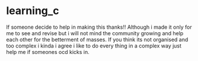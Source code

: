 # learning_c
If someone decide to help in making this thanks!!
Although i made it only for me to see and revise but i will not mind the community growing and help each other for the betterment of masses.
If you think its not organised and too complex i kinda i agree i like to do every thing in a complex way just help me if someones ocd kicks in.

